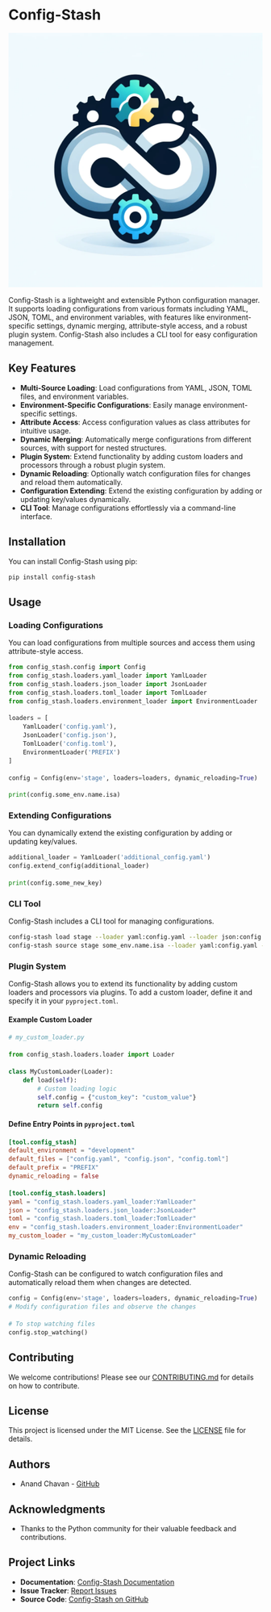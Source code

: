 # Config-Stash

![Config-Stash Logo](./logo/config-stash.png)

Config-Stash is a lightweight and extensible Python configuration manager. It supports loading configurations from various formats including YAML, JSON, TOML, and environment variables, with features like environment-specific settings, dynamic merging, attribute-style access, and a robust plugin system. Config-Stash also includes a CLI tool for easy configuration management.

## Key Features

- **Multi-Source Loading**: Load configurations from YAML, JSON, TOML files, and environment variables.
- **Environment-Specific Configurations**: Easily manage environment-specific settings.
- **Attribute Access**: Access configuration values as class attributes for intuitive usage.
- **Dynamic Merging**: Automatically merge configurations from different sources, with support for nested structures.
- **Plugin System**: Extend functionality by adding custom loaders and processors through a robust plugin system.
- **Dynamic Reloading**: Optionally watch configuration files for changes and reload them automatically.
- **Configuration Extending**: Extend the existing configuration by adding or updating key/values dynamically.
- **CLI Tool**: Manage configurations effortlessly via a command-line interface.

## Installation

You can install Config-Stash using pip:

```sh
pip install config-stash
```

## Usage

### Loading Configurations

You can load configurations from multiple sources and access them using attribute-style access.

```python
from config_stash.config import Config
from config_stash.loaders.yaml_loader import YamlLoader
from config_stash.loaders.json_loader import JsonLoader
from config_stash.loaders.toml_loader import TomlLoader
from config_stash.loaders.environment_loader import EnvironmentLoader

loaders = [
    YamlLoader('config.yaml'),
    JsonLoader('config.json'),
    TomlLoader('config.toml'),
    EnvironmentLoader('PREFIX')
]

config = Config(env='stage', loaders=loaders, dynamic_reloading=True)

print(config.some_env.name.isa)
```

### Extending Configurations

You can dynamically extend the existing configuration by adding or updating key/values.

```python
additional_loader = YamlLoader('additional_config.yaml')
config.extend_config(additional_loader)

print(config.some_new_key)
```

### CLI Tool

Config-Stash includes a CLI tool for managing configurations.

```sh
config-stash load stage --loader yaml:config.yaml --loader json:config.json --loader toml:config.toml --loader env:PREFIX --dynamic-reloading
config-stash source stage some_env.name.isa --loader yaml:config.yaml --loader json:config.json --loader toml:config.toml --loader env:PREFIX --dynamic-reloading
```

### Plugin System

Config-Stash allows you to extend its functionality by adding custom loaders and processors via plugins. To add a custom loader, define it and specify it in your `pyproject.toml`.

#### Example Custom Loader

```python
# my_custom_loader.py

from config_stash.loaders.loader import Loader

class MyCustomLoader(Loader):
    def load(self):
        # Custom loading logic
        self.config = {"custom_key": "custom_value"}
        return self.config
```

#### Define Entry Points in `pyproject.toml`

```toml
[tool.config_stash]
default_environment = "development"
default_files = ["config.yaml", "config.json", "config.toml"]
default_prefix = "PREFIX"
dynamic_reloading = false

[tool.config_stash.loaders]
yaml = "config_stash.loaders.yaml_loader:YamlLoader"
json = "config_stash.loaders.json_loader:JsonLoader"
toml = "config_stash.loaders.toml_loader:TomlLoader"
env = "config_stash.loaders.environment_loader:EnvironmentLoader"
my_custom_loader = "my_custom_loader:MyCustomLoader"
```

### Dynamic Reloading

Config-Stash can be configured to watch configuration files and automatically reload them when changes are detected.

```python
config = Config(env='stage', loaders=loaders, dynamic_reloading=True)
# Modify configuration files and observe the changes

# To stop watching files
config.stop_watching()
```

## Contributing

We welcome contributions! Please see our [CONTRIBUTING.md](CONTRIBUTING.md) for details on how to contribute.

## License

This project is licensed under the MIT License. See the [LICENSE](LICENSE.txt) file for details.

## Authors

- Anand Chavan - [GitHub](https://github.com/qatoolist)

## Acknowledgments

- Thanks to the Python community for their valuable feedback and contributions.

## Project Links

- **Documentation**: [Config-Stash Documentation](https://github.com/qatoolist/config_stash#readme)
- **Issue Tracker**: [Report Issues](https://github.com/qatoolist/config_stash/issues)
- **Source Code**: [Config-Stash on GitHub](https://github.com/qatoolist/config_stash)